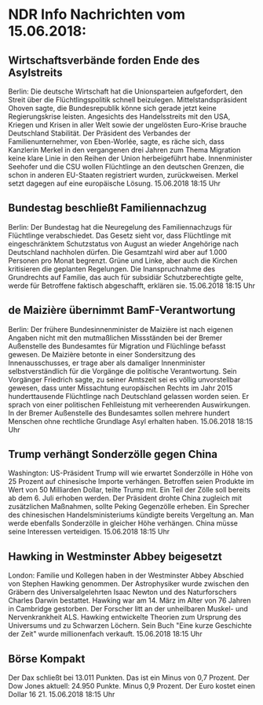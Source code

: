 # NDR Info Nachrichten vom 15.06.2018:


## Wirtschaftsverbände forden Ende des Asylstreits
Berlin: Die deutsche Wirtschaft hat die Unionsparteien aufgefordert, den Streit über die Flüchtlingspolitik schnell beizulegen. Mittelstandspräsident Ohoven sagte, die Bundesrepublik könne sich gerade jetzt keine Regierungskrise leisten. Angesichts des Handelsstreits mit den USA, Kriegen und Krisen in aller Welt sowie der ungelösten Euro-Krise brauche Deutschland Stabilität. Der Präsident des Verbandes der Familienunternehmer, von Eben-Worlée, sagte, es räche sich, dass Kanzlerin Merkel in den vergangenen drei Jahren zum Thema Migration keine klare Linie in den Reihen der Union herbeigeführt habe. Innenminister Seehofer und die CSU wollen Flüchtlinge an den deutschen Grenzen, die schon in anderen EU-Staaten registriert wurden, zurückweisen. Merkel setzt dagegen auf eine europäische Lösung. 15.06.2018 18:15 Uhr 

## Bundestag beschließt Familiennachzug
Berlin: Der Bundestag hat die Neuregelung des Familiennachzugs für Flüchtlinge verabschiedet. Das Gesetz sieht vor, dass Flüchtlinge mit eingeschränktem Schutzstatus von August an wieder Angehörige nach Deutschland nachholen dürfen. Die Gesamtzahl wird aber auf 1.000 Personen pro Monat begrenzt. Grüne und Linke, aber auch die Kirchen kritisieren die geplanten Regelungen. Die Inanspruchnahme des Grundrechts auf Familie, das auch für subsidiär Schutzberechtigte gelte, werde für Betroffene faktisch abgeschafft, erklären sie. 15.06.2018 18:15 Uhr 

## de Maizière übernimmt BamF-Verantwortung
Berlin: Der frühere Bundesinnenminister de Maizière ist nach eigenen Angaben nicht mit den mutmaßlichen Missständen bei der Bremer Außenstelle des Bundesamtes für Migration und Flüchlinge befasst gewesen. De Maizière betonte in einer Sondersitzung des Innenausschusses, er trage aber als damaliger Innenminister selbstverständlich für die Vorgänge die politische Verantwortung. Sein Vorgänger Friedrich sagte, zu seiner Amtszeit sei es völlig unvorstellbar gewesen, dass unter Missachtung europäischen Rechts im Jahr 2015 hunderttausende Flüchtlinge nach Deutschland gelassen worden seien. Er sprach von einer politischen Fehlleistung mit verheerenden Auswirkungen. In der Bremer Außenstelle des Bundesamtes sollen mehrere hundert Menschen ohne rechtliche Grundlage Asyl erhalten haben. 15.06.2018 18:15 Uhr 

## Trump verhängt Sonderzölle gegen China
Washington:    US-Präsident Trump will wie erwartet Sonderzölle in Höhe von 25 Prozent auf chinesische Importe verhängen. Betroffen seien Produkte im Wert von 50 Milliarden Dollar, teilte Trump mit. Ein Teil der Zölle soll bereits ab dem 6. Juli erhoben werden. Der Präsident drohte China zugleich mit zusätzlichen Maßnahmen, sollte Peking Gegenzölle erheben. Ein Sprecher des chinesischen Handelsministeriums kündigte bereits Vergeltung an. Man werde ebenfalls Sonderzölle in gleicher Höhe verhängen. China müsse seine Interessen verteidigen. 15.06.2018 18:15 Uhr 

## Hawking in Westminster Abbey beigesetzt
London: Familie und Kollegen haben in der Westminster Abbey Abschied von Stephen Hawking genommen. Der Astrophysiker wurde zwischen den Gräbern des Universalgelehrten Isaac Newton und des Naturforschers Charles Darwin bestattet. Hawking war am 14. März im Alter von 76 Jahren in Cambridge gestorben. Der Forscher litt an der unheilbaren Muskel- und Nervenkrankheit ALS. Hawking entwickelte Theorien zum Ursprung des Universums und zu Schwarzen Löchern. Sein Buch "Eine kurze Geschichte der Zeit" wurde millionenfach verkauft. 15.06.2018 18:15 Uhr 

## Börse Kompakt
Der Dax schließt bei 13.011 Punkten. Das ist ein Minus von 0,7 Prozent. Der Dow Jones aktuell: 24.950 Punkte. Minus 0,9 Prozent. Der Euro kostet einen Dollar 16 21. 15.06.2018 18:15 Uhr 
